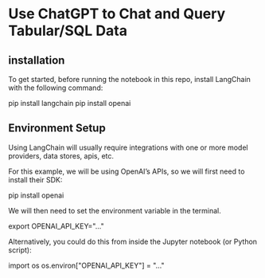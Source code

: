 # Use ChatGPT to Chat and Query Tabular/SQL Data

## installation
To get started, before running the notebook in this repo, install LangChain with the following command:

pip install langchain
pip install openai

## Environment Setup

Using LangChain will usually require integrations with one or more model providers, data stores, apis, etc.

For this example, we will be using OpenAI’s APIs, so we will first need to install their SDK:

pip install openai

We will then need to set the environment variable in the terminal.

export OPENAI_API_KEY="..."

Alternatively, you could do this from inside the Jupyter notebook (or Python script):

import os
os.environ["OPENAI_API_KEY"] = "..."
